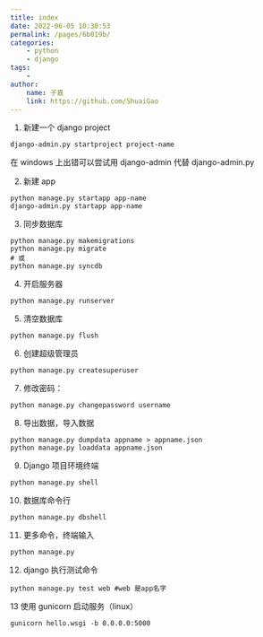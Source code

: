 ```yaml
---
title: index
date: 2022-06-05 10:30:53
permalink: /pages/6b019b/
categories:
    - python
    - django
tags:
    -
author:
    name: 子嘉
    link: https://github.com/ShuaiGao
---
```


1. 新建一个 django project

```
django-admin.py startproject project-name
```

在 windows 上出错可以尝试用 django-admin 代替 django-admin.py

2. 新建 app

```
python manage.py startapp app-name
django-admin.py startapp app-name
```

3. 同步数据库

```
python manage.py makemigrations
python manage.py migrate
# 或
python manage.py syncdb
```

4. 开启服务器

```
python manage.py runserver
```

5. 清空数据库

```
python manage.py flush
```

6. 创建超级管理员

```
python manage.py createsuperuser
```

7. 修改密码：

```
python manage.py changepassword username
```

8. 导出数据，导入数据

```
python manage.py dumpdata appname > appname.json
python manage.py loaddata appname.json
```

9. Django 项目环境终端

```
python manage.py shell
```

10. 数据库命令行

```
python manage.py dbshell
```

11. 更多命令，终端输入

```
python manage.py
```

12. django 执行测试命令

```
python manage.py test web #web 是app名字
```

13 使用 gunicorn 启动服务（linux）

```
gunicorn hello.wsgi -b 0.0.0.0:5000
```
